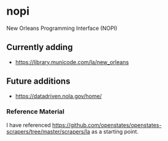 # nopi
New Orleans Programming Interface (NOPI)


## Currently adding
* https://library.municode.com/la/new_orleans


## Future additions
* https://datadriven.nola.gov/home/


### Reference Material
I have referenced https://github.com/openstates/openstates-scrapers/tree/master/scrapers/la
as a starting point.
